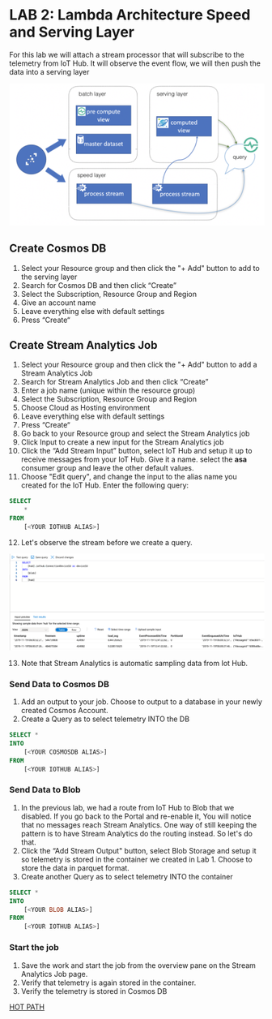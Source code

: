 ﻿# LAB 2: Lambda Architecture Speed and Serving Layer  

For this lab we will attach a stream processor that will subscribe to the telemetry from IoT Hub. It will observe the event flow, we will then push the data into a serving layer

![](images/speed-and-serve.png)

## Create Cosmos DB

1. Select your Resource group and then click the "+ Add" button to add to the serving layer
2. Search for Cosmos DB and then click “Create”
4. Select the Subscription, Resource Group and Region
5. Give an account name
6. Leave everything else with default settings
7. Press “Create“

## Create Stream Analytics Job

1. Select your Resource group and then click the "+ Add" button to add a Stream Analytics Job
2. Search for Stream Analytics Job and then click “Create”
3. Enter a job name (unique within the resource group)
4. Select the Subscription, Resource Group and Region
5. Choose Cloud as Hosting environment
6. Leave everything else with default settings
7. Press “Create“
8. Go back to your Resource group and select the Stream Analytics job
9. Click Input to create a new input for the Stream Analytics job
10. Click the “Add Stream Input” button, select IoT Hub and setup it up to receive messages from your IoT Hub. Give it a name. select the **asa** consumer group and leave the other default values.
11. Choose "Edit query", and change the input to the alias name you created for the IoT Hub. Enter the following query:
```sql
SELECT 
    *
FROM 
    [<YOUR IOTHUB ALIAS>]
```    
12. Let's observe the stream before we create a query. 

![](images/observe.png )

13. Note that Stream Analytics is automatic sampling data from Iot Hub.

### Send Data to Cosmos DB

1. Add an output to your job. Choose to output to a database in your newly created Cosmos Account. 
2. Create a  Query as to select telemetry INTO the DB
```sql
SELECT *
INTO
    [<YOUR COSMOSDB ALIAS>]
FROM 
    [<YOUR IOTHUB ALIAS>]
```  

### Send Data to Blob

1. In the previous lab, we had a route from IoT Hub to Blob that we disabled. If you go back to the Portal and re-enable it, You will notice that no messages reach Stream Analytics. One way of still keeping the pattern is to have Stream Analytics do the routing instead. So let's do that.
2. Click the “Add Stream Output" button, select Blob Storage and setup it so telemetry is stored in the container we created in Lab 1. Choose to store the data in parquet format.  
3. Create another Query as to select telemetry INTO the container
```sql
SELECT *
INTO
    [<YOUR BLOB ALIAS>]
FROM 
    [<YOUR IOTHUB ALIAS>]
```  

### Start the job

1. Save the work and start the job from the overview pane on the Stream Analytics Job page. 
2. Verify that telemetry is again stored in the container. 
3. Verify the telemetry is stored in Cosmos DB  

[HOT PATH](../lab23)  
